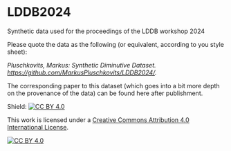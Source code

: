 # LDDB2024
Synthetic data used for the proceedings of the LDDB workshop 2024

Please quote the data as the following (or equivalent, according to you style sheet):

*Pluschkovits, Markus: Synthetic Diminutive Dataset. https://github.com/MarkusPluschkovits/LDDB2024/.*

The corresponding paper to this dataset (which goes into a bit more depth on the provenance of the data) can be found here after publishment.

Shield: [![CC BY 4.0][cc-by-shield]][cc-by]

This work is licensed under a
[Creative Commons Attribution 4.0 International License][cc-by].

[![CC BY 4.0][cc-by-image]][cc-by]

[cc-by]: http://creativecommons.org/licenses/by/4.0/
[cc-by-image]: https://i.creativecommons.org/l/by/4.0/88x31.png
[cc-by-shield]: https://img.shields.io/badge/License-CC%20BY%204.0-lightgrey.svg

